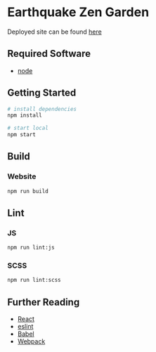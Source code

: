 # Earthquake Zen Garden

Deployed site can be found [here](https://earthquake-zen-garden-15266.web.app/home)

## Required Software

- [node](https://github.com/nvm-sh/nvm#installing-and-updating)

## Getting Started

```bash
# install dependencies
npm install

# start local
npm start
```

## Build

### Website

```bash
npm run build
```

## Lint

### JS

```bash
npm run lint:js
```

### SCSS

```bash
npm run lint:scss
```

## Further Reading

- [React](https://reactjs.org/)
- [eslint](https://eslint.org/)
- [Babel](https://babeljs.io/)
- [Webpack](https://webpack.js.org/)
